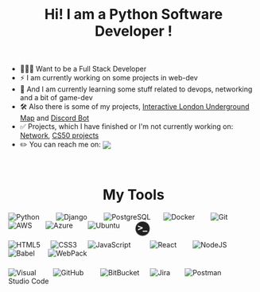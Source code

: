 <br/>
  <h1 align="center">
     Hi! I am a Python Software Developer ! 
  </h1>
<br/>

  - 👨🏽‍💻 Want to be a Full Stack Developer
  - ⚡ I am currently working on some projects in web-dev
  - 📌 And I am currently learning some stuff related to devops, networking and a bit of game-dev
  - 🛠️ Also there is some of my projects, [Interactive London Underground Map](https://github.com/Ledaryy/london_underground) and [Discord Bot](https://github.com/Ledaryy/Discord-bot)
  - ✅ Projects, which I have finished or I'm not currently working on: [Network](https://github.com/Ledaryy/Simple-twitter), [CS50 projects](https://github.com/Ledaryy/CS50-projects)
  - ✏️ You can reach me on: <a href="mailto:andras.kulisov@gmail.com"><img align="center" src="https://img.shields.io/badge/Gmail-D14836?style=for-the-badge&logo=gmail&logoColor=white"></a>

<br/>
  
  <h1 align="center">My Tools</h1>
    <img align="left" alt="Python" width="96px" src="https://img.shields.io/badge/Python-FFFFFF?style=for-the-badge&logo=python&logoColor=blue" />
    <img align="left" alt="Django" width="96px" src="https://img.shields.io/badge/Django-092D1F?style=for-the-badge&logo=django&logoColor=white"/>
    <img align="left" alt="PostgreSQL" width="120px" src="https://img.shields.io/badge/PostgreSQL-31648C?style=for-the-badge&logo=postgresql&logoColor=white"/>
    <img align="left" alt="Docker" width="95px" src="https://img.shields.io/badge/Docker-F7F7F7?style=for-the-badge&logo=docker&logoColor=099CEC" />
    <img align="left" alt="Git" width="70px" src="https://img.shields.io/badge/Git-F05032?style=for-the-badge&logo=git&logoColor=white" />
    <img align="left" alt="AWS" width="75px" src="https://img.shields.io/badge/AWS-232F3F?style=for-the-badge&logo=amazon-AWS&logoColor=FF9800" />
    <img align="left" alt="Azure" width="85px" src="https://img.shields.io/badge/Azure-FFFFFF?style=for-the-badge&logo=microsoftazure&logoColor=0085CF" />
    <img align="left" alt="Ubuntu" width="95px" src="https://img.shields.io/badge/Ubuntu-FFFFFF?style=for-the-badge&logo=ubuntu&logoColor=E75C25" />
    <img align="left" alt="Terminal" width="30px" src="https://raw.githubusercontent.com/github/explore/80688e429a7d4ef2fca1e82350fe8e3517d3494d/topics/terminal/terminal.png" />
    <br/>
    <h1 align="center"></h1>
    <img align="left" alt="HTML5" width="85px" src="https://img.shields.io/badge/HTML5-E34F26?style=for-the-badge&logo=html5&logoColor=white" />
    <img align="left" alt="CSS3" width="75px" src="https://img.shields.io/badge/CSS3-1572B6?style=for-the-badge&logo=css3&logoColor=white" />
    <img align="left" alt="JavaScript" width="125px" src="https://img.shields.io/badge/JavaScript-F7DF1E?style=for-the-badge&logo=javascript&logoColor=black" />
    <img align="left" alt="React" width="86px" src="https://img.shields.io/badge/React-20232A?style=for-the-badge&logo=react&logoColor=61DAFB" />
    <img align="left" alt="NodeJS" width="90px" src="https://img.shields.io/badge/NodeJS-7CB701?style=for-the-badge&logo=node.js&logoColor=313131" />
    <img align="left" alt="Babel" width="80px" src="https://img.shields.io/badge/Babel-323330?style=for-the-badge&logo=babel&logoColor=yellow" />
    <img align="left" alt="WebPack" width="100px" src="https://img.shields.io/badge/WebPack-F7F7F7?style=for-the-badge&logo=webpack&logoColor=1579C1" />
    <br/>
    <h1 align="center"></h1>
    <img align="left" alt="Visual Studio Code" width="90px" src="https://img.shields.io/badge/VS_Code-0078D4?style=for-the-badge&logo=visual%20studio%20code&logoColor=white" />
    <img align="left" alt="GitHub" width="95px" src="https://img.shields.io/badge/GitHub-100000?style=for-the-badge&logo=github&logoColor=white" />
    <img align="left" alt="BitBucket" width="100px" src="https://img.shields.io/badge/bitbucket-FFFFFF?style=for-the-badge&logo=bitbucket&logoColor=2684FF" />
    <img align="left" alt="Jira" width="70px" src="https://img.shields.io/badge/jira-FFFFFF?style=for-the-badge&logo=jira&logoColor=0F67DD" />
    <img align="left" alt="Postman" width="100px" src="https://img.shields.io/badge/postman-FFFFFF?style=for-the-badge&logo=postman&logoColor=FF6C37" />
    
<br/>
